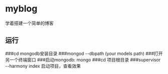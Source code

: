 # myblog
学着搭建一个简单的博客
## 运行
###cd mongodb安装目录
###mongod --dbpath (your models path)
###打开另一个终端窗口
###启动mongodb: mongo 
###cd 项目根目录
###supervisor --harmony index 启动项目，查看效果

